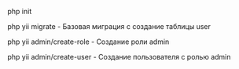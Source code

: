 php init

php yii migrate - Базовая миграция с создание таблицы user

php yii admin/create-role - Создание роли admin

php yii admin/create-user - Создание пользователя с ролью admin
